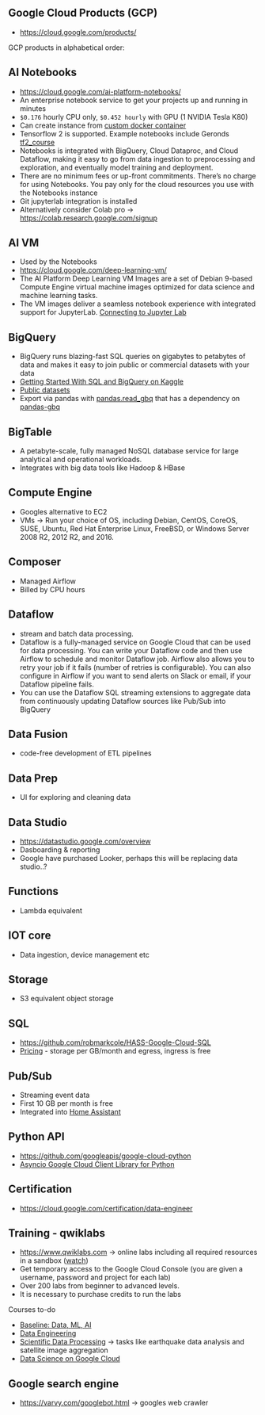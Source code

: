 ## Google Cloud Products (GCP)
* https://cloud.google.com/products/

GCP products in alphabetical order:

## AI Notebooks
* https://cloud.google.com/ai-platform-notebooks/
* An enterprise notebook service to get your projects up and running in minutes
* `$0.176` hourly CPU only, `$0.452 hourly` with GPU (1 NVIDIA Tesla K80)
* Can create instance from [custom docker container](https://cloud.google.com/ai-platform/notebooks/docs/custom-container?_ga=2.51808105.-1104585797.1574315998)
* Tensorflow 2 is supported. Example notebooks include Geronds [tf2_course](https://github.com/ageron/tf2_course)
* Notebooks is integrated with BigQuery, Cloud Dataproc, and Cloud Dataflow, making it easy to go from data ingestion to preprocessing and exploration, and eventually model training and deployment.
* There are no minimum fees or up-front commitments. There’s no charge for using Notebooks. You pay only for the cloud resources you use with the Notebooks instance
* Git jupyterlab integration is installed
* Alternatively consider Colab pro -> https://colab.research.google.com/signup

## AI VM
* Used by the Notebooks
* https://cloud.google.com/deep-learning-vm/
* The AI Platform Deep Learning VM Images are a set of Debian 9-based Compute Engine virtual machine images optimized for data science and machine learning tasks. 
* The VM images deliver a seamless notebook experience with integrated support for JupyterLab. [Connecting to Jupyter Lab](https://cloud.google.com/deep-learning-vm/docs/jupyter)

## BigQuery
* BigQuery runs blazing-fast SQL queries on gigabytes to petabytes of data and makes it easy to join public or commercial datasets with your data
* [Getting Started With SQL and BigQuery on Kaggle](https://www.kaggle.com/dansbecker/getting-started-with-sql-and-bigquery)
* [Public datasets](https://www.reddit.com/r/bigquery/wiki/datasets)
* Export via pandas with [pandas.read_gbq](https://pandas.pydata.org/pandas-docs/stable/reference/api/pandas.read_gbq.html) that has a dependency on [pandas-gbq](https://pandas-gbq.readthedocs.io/en/latest/)

## BigTable
* A petabyte-scale, fully managed NoSQL database service for large analytical and operational workloads.
* Integrates with big data tools like Hadoop & HBase

## Compute Engine
* Googles alternative to EC2
* VMs -> Run your choice of OS, including Debian, CentOS, CoreOS, SUSE, Ubuntu, Red Hat Enterprise Linux, FreeBSD, or Windows Server 2008 R2, 2012 R2, and 2016.

## Composer
* Managed Airflow
* Billed by CPU hours

## Dataflow
* stream and batch data processing. 
* Dataflow is a fully-managed service on Google Cloud that can be used for data processing. You can write your Dataflow code and then use Airflow to schedule and monitor Dataflow job. Airflow also allows you to retry your job if it fails (number of retries is configurable). You can also configure in Airflow if you want to send alerts on Slack or email, if your Dataflow pipeline fails.
* You can use the Dataflow SQL streaming extensions to aggregate data from continuously updating Dataflow sources like Pub/Sub into BigQuery

## Data Fusion
* code-free development of ETL pipelines

## Data Prep
* UI for exploring and cleaning data

## Data Studio
* https://datastudio.google.com/overview
* Dasboarding & reporting
* Google have purchased Looker, perhaps this will be replacing data studio..?

## Functions
* Lambda equivalent

## IOT core
* Data ingestion, device management etc

## Storage
* S3 equivalent object storage

## SQL
* https://github.com/robmarkcole/HASS-Google-Cloud-SQL
* [Pricing](https://cloud.google.com/sql/pricing#pg-pricing) - storage per GB/month and egress, ingress is free

## Pub/Sub
* Streaming event data
* First 10 GB per month is free
* Integrated into [Home Assistant](https://www.home-assistant.io/components/google_pubsub/)

## Python API
* https://github.com/googleapis/google-cloud-python
* [Asyncio Google Cloud Client Library for Python](https://github.com/talkiq/gcloud-aio)

## Certification
* https://cloud.google.com/certification/data-engineer

## Training - qwiklabs
* https://www.qwiklabs.com -> online labs including all required resources in a sandbox ([watch](https://google.qwiklabs.com/focuses/605?locale=en&parent=catalog&qlcampaign=yt18-gsp088-74577))
* Get temporary access to the Google Cloud Console (you are given a username, password and project for each lab)
* Over 200 labs from beginner to advanced levels.
* It is necessary to purchase credits to run the labs

Courses to-do
* [Baseline: Data, ML, AI](https://google.qwiklabs.com/quests/34)
* [Data Engineering](https://google.qwiklabs.com/quests/25?catalog_rank=%7B%22rank%22%3A3%2C%22num_filters%22%3A0%2C%22has_search%22%3Atrue%7D&search_id=5195293)
* [Scientific Data Processing](https://google.qwiklabs.com/quests/28?catalog_rank=%7B%22rank%22%3A7%2C%22num_filters%22%3A0%2C%22has_search%22%3Atrue%7D&search_id=5195293) -> tasks like earthquake data analysis and satellite image aggregation
* [Data Science on Google Cloud](https://google.qwiklabs.com/quests/43?catalog_rank=%7B%22rank%22%3A1%2C%22num_filters%22%3A0%2C%22has_search%22%3Atrue%7D&search_id=5195293)

## Google search engine
* https://varvy.com/googlebot.html -> googles web crawler